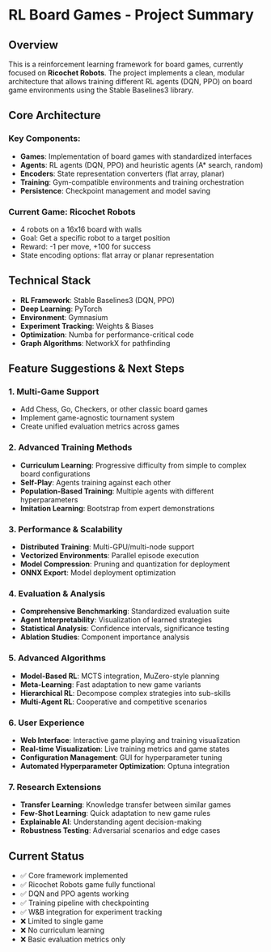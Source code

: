 # RL Board Games - Project Summary

## Overview
This is a reinforcement learning framework for board games, currently focused on **Ricochet Robots**. The project implements a clean, modular architecture that allows training different RL agents (DQN, PPO) on board game environments using the Stable Baselines3 library.

## Core Architecture

### Key Components:
- **Games**: Implementation of board games with standardized interfaces
- **Agents**: RL agents (DQN, PPO) and heuristic agents (A* search, random)
- **Encoders**: State representation converters (flat array, planar)
- **Training**: Gym-compatible environments and training orchestration
- **Persistence**: Checkpoint management and model saving

### Current Game: Ricochet Robots
- 4 robots on a 16x16 board with walls
- Goal: Get a specific robot to a target position
- Reward: -1 per move, +100 for success
- State encoding options: flat array or planar representation

## Technical Stack
- **RL Framework**: Stable Baselines3 (DQN, PPO)
- **Deep Learning**: PyTorch
- **Environment**: Gymnasium
- **Experiment Tracking**: Weights & Biases
- **Optimization**: Numba for performance-critical code
- **Graph Algorithms**: NetworkX for pathfinding

## Feature Suggestions & Next Steps

### 1. **Multi-Game Support**
- Add Chess, Go, Checkers, or other classic board games
- Implement game-agnostic tournament system
- Create unified evaluation metrics across games

### 2. **Advanced Training Methods**
- **Curriculum Learning**: Progressive difficulty from simple to complex board configurations
- **Self-Play**: Agents training against each other
- **Population-Based Training**: Multiple agents with different hyperparameters
- **Imitation Learning**: Bootstrap from expert demonstrations

### 3. **Performance & Scalability**
- **Distributed Training**: Multi-GPU/multi-node support
- **Vectorized Environments**: Parallel episode execution
- **Model Compression**: Pruning and quantization for deployment
- **ONNX Export**: Model deployment optimization

### 4. **Evaluation & Analysis**
- **Comprehensive Benchmarking**: Standardized evaluation suite
- **Agent Interpretability**: Visualization of learned strategies
- **Statistical Analysis**: Confidence intervals, significance testing
- **Ablation Studies**: Component importance analysis

### 5. **Advanced Algorithms**
- **Model-Based RL**: MCTS integration, MuZero-style planning
- **Meta-Learning**: Fast adaptation to new game variants
- **Hierarchical RL**: Decompose complex strategies into sub-skills
- **Multi-Agent RL**: Cooperative and competitive scenarios

### 6. **User Experience**
- **Web Interface**: Interactive game playing and training visualization
- **Real-time Visualization**: Live training metrics and game states
- **Configuration Management**: GUI for hyperparameter tuning
- **Automated Hyperparameter Optimization**: Optuna integration

### 7. **Research Extensions**
- **Transfer Learning**: Knowledge transfer between similar games
- **Few-Shot Learning**: Quick adaptation to new game rules
- **Explainable AI**: Understanding agent decision-making
- **Robustness Testing**: Adversarial scenarios and edge cases

## Current Status
- ✅ Core framework implemented
- ✅ Ricochet Robots game fully functional
- ✅ DQN and PPO agents working
- ✅ Training pipeline with checkpointing
- ✅ W&B integration for experiment tracking
- ❌ Limited to single game
- ❌ No curriculum learning
- ❌ Basic evaluation metrics only